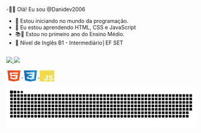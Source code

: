 -👋🏻 Olá! Eu sou @Danidev2006
- 👀 Estou iniciando no mundo da programação.
- 🌱 Eu estou aprendendo HTML, CSS e JavaScript
- 📚📐 Estou no primeiro ano do Ensino Médio.
- 📑 Nível de Inglês B1 - Intermediário│EF SET
##
 <div>
  <a href="https://github.com/Danidev2006">
  <img height="180em" src="https://github-readme-stats.vercel.app/api?username=Danidev2006&show_icons=true&theme=nord&include_all_commits=true&count_private=true"/>
  <img height="180em" src="https://github-readme-stats.vercel.app/api/top-langs/?username=Danidev2006&layout=compact&langs_count=7&theme=nord"/>
</div>
 <div style="display: inline_block"><br>
  <img align="center" alt="Daniel-HTML" height="30" width="40" src="https://raw.githubusercontent.com/devicons/devicon/master/icons/html5/html5-original.svg">
  <img align="center" alt="Daniel-CSS" height="30" width="40" src="https://raw.githubusercontent.com/devicons/devicon/master/icons/css3/css3-original.svg">
  <img align="center" alt="Daniel-Js" height="30" width="40" src="https://raw.githubusercontent.com/devicons/devicon/master/icons/javascript/javascript-plain.svg">
</div>
<div> 

  ![Snake animation](https://github.com/Danidev2006/Danidev2006/blob/main/github-contribution-grid-snake.svg)
 
</div>
